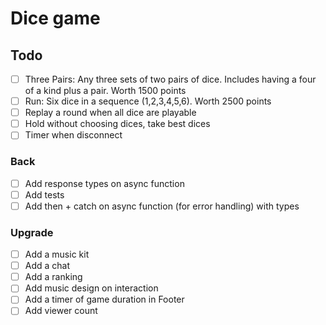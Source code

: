 # Dice game

## Todo

- [ ] Three Pairs: Any three sets of two pairs of dice. Includes having a four of a kind plus a pair. Worth 1500 points
- [ ] Run: Six dice in a sequence (1,2,3,4,5,6). Worth 2500 points
- [ ] Replay a round when all dice are playable
- [ ] Hold without choosing dices, take best dices
- [ ] Timer when disconnect

### Back

- [ ] Add response types on async function
- [ ] Add tests
- [ ] Add then + catch on async function (for error handling) with types

### Upgrade

- [ ] Add a music kit
- [ ] Add a chat
- [ ] Add a ranking
- [ ] Add music design on interaction
- [ ] Add a timer of game duration in Footer
- [ ] Add viewer count
